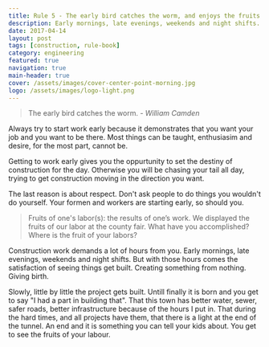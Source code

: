 ```yaml
---
title: Rule 5 - The early bird catches the worm, and enjoys the fruits of its labor.
description: Early mornings, late evenings, weekends and night shifts. Why?
date: 2017-04-14
layout: post
tags: [construction, rule-book]
category: engineering
featured: true
navigation: true
main-header: true
cover: /assets/images/cover-center-point-morning.jpg
logo: /assets/images/logo-light.png
---
```


> The early bird catches the worm.
> <cite> - William Camden</cite>

Always try to start work early because it demonstrates that you want your job and you want to be there. Most things can be taught, enthusiasim and desire, for the most part, cannot be.

Getting to work early gives you the oppurtunity to set the destiny of construction for the day. Otherwise you will be chasing your tail all day, trying to get construction moving in the direction you want.

The last reason is about respect. Don't ask people to do things you wouldn't do yourself. Your formen and workers are starting early, so should you.

> Fruits of one's labor(s): the results of one’s work. We displayed the fruits of our labor at the county fair. What have you accomplished? Where is the fruit of your labors?

Construction work demands a lot of hours from you. Early mornings, late evenings, weekends and night shifts. But with those hours comes the satisfaction of seeing things get built. Creating something from nothing. Giving birth.

Slowly, little by little the project gets built. Untill finally it is born and you get to say "I had a part in building that". That this town has better water, sewer, safer roads, better infrastructure because of the hours I put in. That during the hard times, and all projects have them, that there is a light at the end of the tunnel. An end and it is something you can tell your kids about. You get to see the fruits of your labour.

